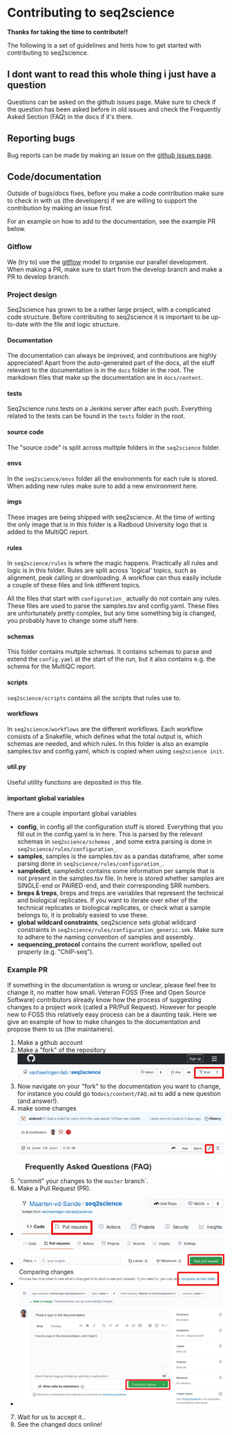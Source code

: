 # Contributing to seq2science

**Thanks for taking the time to contribute!!**

The following is a set of guidelines and hints how to get started with contributing to seq2science.

## I dont want to read this whole thing i just have a question

Questions can be asked on the github issues page. Make sure to check if the question has been asked before in old issues and check the Frequently Asked Section (FAQ) in the docs if it's there.

## Reporting bugs
Bug reports can be made by making an issue on the [github issues page](https://github.com/vanheeringen-lab/seq2science/issues).

## Code/documentation

Outside of bugs/docs fixes, before you make a code contribution make sure to check in with us (the developers) if we are willing to support the contribution by making an issue first.

For an example on how to add to the documentation, see the example PR below. 

### Gitflow

We (try to) use the [gitflow](https://nvie.com/posts/a-successful-git-branching-model/) model to organise our parallel development. When making a PR, make sure to start from the develop branch and make a PR to develop branch.

### Project design

Seq2science has grown to be a rather large project, with a complicated code structure. Before contributing to seq2science it is important to be up-to-date with the file and logic structure. 

#### Documentation

The documentation can always be improved, and contributions are highly appreciated! Apart from the auto-generated part of the docs, all the stuff relevant to the documentation is in the `docs` folder in the root. The markdown files that make up the documentation are in `docs/content`.

#### tests

Seq2science runs tests on a Jenkins server after each push. Everything related to the tests can be found in the `tests` folder in the root.

#### source code

The "source code" is split across multiple folders in the `seq2science` folder.

#### envs

In the `seq2science/envs` folder all the environments for each rule is stored. When adding new rules make sure to add a new environment here. 

#### imgs

These images are being shipped with seq2science. At the time of writing the only image that is in this folder is a Radboud University logo that is added to the MultiQC report.

#### rules

In `seq2science/rules` is where the magic happens. Practically all rules and logic is in this folder. Rules are split across 'logical' topics, such as alignment, peak calling or downloading. A workflow can thus easily include a couple of these files and link different topics.

All the files that start with `configuration_` actually do not contain any rules. These files are used to parse the samples.tsv and config.yaml. These files are unfortunately pretty complex, but any time something big is changed, you probably have to change some stuff here.

#### schemas

This folder contains multple schemas. It contains schemas to parse and extend the `config.yaml` at the start of the run, but it also contains e.g. the schema for the MultiQC report.

#### scripts

`seq2science/scripts` contains all the scripts that rules use to.

#### workflows

In `seq2science/workflows` are the different workflows. Each workflow consists of a Snakefile, which defines what the total output is, which schemas are needed, and which rules. In this folder is also an example samples.tsv and config.yaml, which is copied when using `seq2science init`.

#### util.py

Useful utility functions are deposited in this file.

#### important global variables

There are a couple important global variables

* **config**, in config all the configuration stuff is stored. Everything that you fill out in the config.yaml is in here. This is parsed by the relevant schemas in `seq2science/schemas` , and some extra parsing is done in `seq2science/rules/configuration_`. 
* **samples**, samples is the samples.tsv as a pandas dataframe, after some parsing done in `seq2science/rules/configuration_`. 
* **sampledict**, sampledict contains some information per sample that is not present in the samples.tsv file. In here is stored whether samples are SINGLE-end or PAIRED-end, and their corresponding SRR numbers.
* **breps & treps**, breps and treps are variables that represent the technical and biological replicates. If you want to iterate over eiher of the technical replicates or biological replicates, or check what a sample belongs to, it is probably easiest to use these.
* **global wildcard constraints**, seq2science sets global wildcard constraints in `seq2science/rules/configuration_generic.smk`. Make sure to adhere to the naming convention of samples and assembly. 
* **sequencing_protocol** contains the current workflow, spelled out properly (e.g. "ChIP-seq").

### Example PR

If something in the documentation is wrong or unclear, please feel free to change it, no matter how small. Veteran FOSS (Free and Open Source Software) contributors already know how the process of suggesting changes to a project work (called a PR/Pull Request). However for people new to FOSS this relatively easy process can be a daunting task. Here we give an example of how to make changes to the documentation and propose them to us (the maintainers).

1. Make a github account
2. Make a "fork" of the repository
![fork](resources/fork.jpg)
3. Now navigate on your "fork" to the documentation you want to change, for instance you could go to`docs/content/FAQ.md` to add a new question (and answer!).
4. make some changes
![fork](resources/edit.jpg)
5. "commit" your changes to the `master` branch`.
6. Make a Pull Request (PR). 
* ![fork](resources/PR1.jpg)
* ![fork](resources/PR2.jpg)
* ![fork](resources/PR3.jpg)
* ![fork](resources/PR4.jpg)
7. Wait for us to accept it..
8. See the changed docs online!
